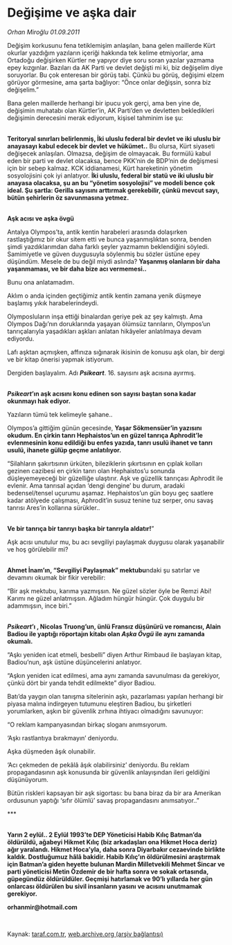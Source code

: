 # Değişime ve aşka dair

*Orhan Miroğlu 01.09.2011*

<div class="yazi"><p>Değişim korkusunu fena tetiklemişim anlaşılan, bana gelen maillerde Kürt okurlar yazdığım yazıların içeriği hakkında tek kelime etmiyorlar, ama Ortadoğu değişirken Kürtler ne yapıyor diye soru soran yazılar yazmama epey kızgınlar. Bazıları da AK Parti ve devlet değişti mi ki, biz değişelim diye soruyorlar. Bu çok enteresan bir görüş tabi. Çünkü bu görüş, değişimi elzem görüyor görmesine, ama şarta bağlıyor: “Önce onlar değişsin, sonra biz değişelim.” </p>
<p>Bana gelen maillerde herhangi bir ipucu yok gerçi, ama ben yine de, değişimin muhatabı olan Kürtler’in, AK Parti’den ve devletten bekledikleri değişimin derecesini merak ediyorum, kişisel tahminim ise şu:</p>
<p><b><br/>Teritoryal sınırları belirlenmiş, İki uluslu federal bir devlet ve iki uluslu bir anayasayı kabul edecek bir devlet ve hükümet..</b> Bu olursa, Kürt siyaseti değişecek anlaşılan. Olmazsa, değişim de olmayacak. Bu formülü kabul eden bir parti ve devlet olacaksa, bence PKK’nin de BDP’nin de değişmesi için bir sebep kalmaz. KCK iddianamesi, Kürt hareketinin yönetim sosyolojisini çok iyi anlatıyor. <b>İki uluslu, federal bir statü ve iki uluslu bir anayasa olacaksa, şu an bu “yönetim sosyolojisi” ve modeli bence çok ideal. Şu şartla: Gerilla sayısını arttırmak gerekebilir, çünkü mevcut sayı, bütün şehirlerin öz savunmasına yetmez.</b></p>
<p><b><br/>Aşk acısı ve aşka övgü</b></p>
<p>Antalya Olympos’ta, antik kentin harabeleri arasında dolaşırken rastlaştığımız bir okur sitem etti ve bunca yaşanmışlıktan sonra, benden şimdi yazdıklarımdan daha farklı şeyler yazmamın beklendiğini söyledi. Samimiyetle ve güven duygusuyla söylenmiş bu sözler üstüne epey düşündüm. Mesele de bu değil miydi aslında? <b>Yaşanmış olanların bir daha yaşanmaması, ve bir daha bize acı vermemesi..</b></p>
<p>Bunu ona anlatamadım.</p>
<p>Aklım o anda içinden geçtiğimiz antik kentin zamana yenik düşmeye başlamış yıkık harabelerindeydi. </p>
<p>Olymposluların inşa ettiği binalardan geriye pek az şey kalmıştı. Ama Olympos Dağı’nın doruklarında yaşayan ölümsüz tanrıların, Olympos’un tanrıçalarıyla yaşadıkları aşkları anlatan hikâyeler anlatılmaya devam ediyordu. </p>
<p>Lafı aşktan açmışken, affınıza sığınarak ikisinin de konusu aşk olan, bir dergi ve bir kitap önerisi yapmak istiyorum. </p>
<p>Dergiden başlayalım. Adı <b><i>Psikeart</i></b>. 16. sayısını aşk acısına ayırmış. </p>
<p><b><i><br/>Psikeart</i></b><b>’ın aşk acısını konu edinen son sayısı baştan sona kadar okunmayı hak ediyor. </b></p>
<p>Yazıların tümü tek kelimeyle şahane..</p>
<p>Olympos’a gittiğim günün gecesinde, <b>Yaşar Sökmensüer’in yazısını okudum. En çirkin tanrı Hephaistos’un en güzel tanrıça Aphrodit’le evlenmesinin konu edildiği bu enfes yazıda, tanrı usulü ihanet ve tanrı usulü, ihanete gülüp geçme anlatılıyor.</b></p>
<p>“Silahların şakırtısının ürküten, bileziklerin şıkırtısının en çıplak kolları gezinen cazibesi en çirkin tanrı olan Hephaistos’u sonunda düşleyemeyeceği bir güzelliğe ulaştırır. Aşk ve güzellik tanrıçası Aphrodit ile evlenir. Ama tanrısal açıdan ‘dengi dengine’ bu durum, aradaki bedensel/tensel uçurumu aşamaz. Hephaistos’un gün boyu geç saatlere kadar atölyede çalışması, Aphrodit’in susuz tenine tuz serper, onu savaş tanrısı Ares’in kollarına sürükler..</p>
<p><b><br/>Ve bir tanrıça bir tanrıyı başka bir tanrıyla aldatır!</b>”</p>
<p>Aşk acısı unutulur mu, bu acı sevgiliyi paylaşmak duygusu olarak yaşanabilir ve hoş görülebilir mi?</p>
<p><b><br/>Ahmet İnam’ın, “Sevgiliyi Paylaşmak” mektubu</b>ndaki şu satırlar ve devamını okumak bir fikir verebilir:</p>
<p>“Bir aşk mektubu, karıma yazmışsın. Ne güzel sözler öyle be Remzi Abi! Karımı ne güzel anlatmışsın. Ağladım hüngür hüngür. Çok duygulu bir adammışsın, ince biri.”</p>
<p><b><i><br/>Psikeart</i></b><b>’ı , Nicolas Truong’un, ünlü Fransız düşünürü ve romancısı, Alain Badiou ile yaptığı röportajın kitabı olan <i>Aşka Övgü</i> ile aynı zamanda okumalı. </b></p>
<p>“Aşkı yeniden icat etmeli, besbelli” diyen Arthur Rimbaud ile başlayan kitap, Badiou’nun, aşk üstüne düşüncelerini anlatıyor.</p>
<p>“Aşkın yeniden icat edilmesi, ama aynı zamanda savunulması da gerekiyor, çünkü dört bir yanda tehdit edilmekte” diyor Badiou.</p>
<p>Batı’da yaygın olan tanışma sitelerinin aşkı, pazarlaması yapılan herhangi bir piyasa malına indirgeyen tutumunu eleştiren Badiou, bu şirketleri yorumlarken, aşkın bir güvenlik zırhına ihtiyacı olmadığını savunuyor:</p>
<p>“O reklam kampanyasından birkaç sloganı anımsıyorum. </p>
<p>‘Aşkı rastlantıya bırakmayın’ deniyordu.</p>
<p>Aşka düşmeden âşık olunabilir.</p>
<p>‘Acı çekmeden de pekâlâ âşık olabilirsiniz’ deniyordu. Bu reklam propagandasının aşk konusunda bir güvenlik anlayışından ileri geldiğini düşünüyorum. </p>
<p>Bütün riskleri kapsayan bir aşk sigortası: bu bana biraz da bir ara Amerikan ordusunun yaptığı ‘sıfır ölümlü’ savaş propagandasını anımsatıyor..”</p>
<p>***</p>
<p><b><br/>Yarın 2 eylül.. 2 Eylül 1993’te DEP Yöneticisi Habib Kılıç Batman’da öldürüldü, ağabeyi Hikmet Kılıç (biz arkadaşları ona Hikmet Hoca deriz) ağır yaralandı. Hikmet Hoca’yla, daha sonra Diyarbakır cezaevinde birlikte kaldık. Dostluğumuz hâlâ bakidir. Habib Kılıç’ın öldürülmesini araştırmak için Batman’a giden heyette bulunan Mardin Milletvekili Mehmet Sincar ve parti yöneticisi Metin Özdemir de bir hafta sonra ve sokak ortasında, güpegündüz öldürüldüler. Geçmişi hatırlamak ve 90’lı yıllarda her gün onlarcası öldürülen bu sivil insanların yasını ve acısını unutmamak gerekiyor.</b></p>
<p><b>orhanmir@hotmail.com</b></p>
<p><b> </b></p>
</div>

Kaynak: [taraf.com.tr](http://www.taraf.com.tr/orhan-miroglu/makale-degisime-ve-aska-dair.htm), [web.archive.org (arşiv bağlantısı)](http://web.archive.org/web/20130721214356/http://www.taraf.com.tr/orhan-miroglu/makale-degisime-ve-aska-dair.htm)
